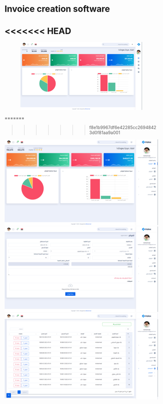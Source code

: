 
# Invoice creation software
<<<<<<< HEAD
=======
<p align="center"><a href="https://laravel.com" target="_blank"><img src="public/assets/img/‏‏لقطة الشاشة (18).png" width="400"></a></p>
=======

>>>>>>> f8e1b9967df6e42285cc26948423d0f81aa9a001

<p align="center">
<a href="https://laravel.com" target="_blank"><img src="public/assets/img/‏‏لقطة%20الشاشة%20(9).png"></a>
<a href="https://travis-ci.org/laravel/framework"><img src="public/assets/img/‏‏لقطة%20الشاشة%20(16).png" alt="Build Status"></a>
<a href="https://packagist.org/packages/laravel/framework"><img src="public/assets/img/‏‏لقطة%20الشاشة%20(12).png" alt="Total Downloads"></a>

</p>

